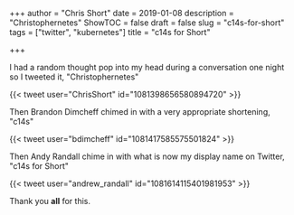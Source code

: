 +++
author = "Chris Short"
date = 2019-01-08
description = "Christophernetes"
ShowTOC = false
draft = false
slug = "c14s-for-short"
tags = ["twitter", "kubernetes"]
title = "c14s for Short"

+++

I had a random thought pop into my head during a conversation one night so I tweeted it, "Christophernetes"

{{< tweet user="ChrisShort" id="1081398656580894720" >}}

Then Brandon Dimcheff chimed in with a very appropriate shortening, "c14s"

{{< tweet user="bdimcheff" id="1081417585575501824" >}}

Then Andy Randall chime in with what is now my display name on Twitter, "c14s for Short"

{{< tweet user="andrew_randall" id="1081614115401981953" >}}

Thank you **all** for this.
